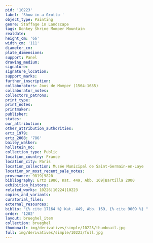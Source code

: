 ```yaml
---
pid: '10223'
label: 'Show in a Grotto '
object_type: Painting
genre: Staffage in Landscape
tags: Donkey Shrine Momper Mountain
realdate: 
height_cm: '66'
width_cm: '111'
diameter_cm: 
plate_dimensions: 
support: Panel
drawing_medium: 
signature: 
signature_location: 
support_marks: 
further_inscription: 
collaborators: Joos de Momper (1564-1635)
collaborator_notes: 
collectors_patrons: 
print_type: 
print_notes: 
printmaker: 
publisher: 
states: 
our_attribution: 
other_attribution_authorities: 
ertz_1979: 
ertz_2008: '786'
bailey_walker: 
hollstein_no: 
collection_type: Public
location_country: France
location_city: Paris
location_collection: Musée Municipal de Saint-Germain-en-Laye
location_or_most_recent_sale_notes: 
provenance: 9819|9820
bibliography: Ertz 1986, Kat. 449, Abb. 169|Bartilla 2000
exhibition_history: 
related_works: 10226|10224|10223
copies_and_variants: 
curatorial_files: 
external_resources: 
biblio: "{% cite 17164 %} Kat. 449, Abb. 169, {% cite 9009 %} "
order: '1202'
layout: brueghel_item
collection: brueghel
thumbnail: img/derivatives/simple/10223/thumbnail.jpg
full: img/derivatives/simple/10223/full.jpg
---
```

